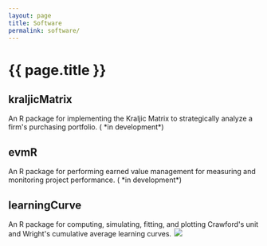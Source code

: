 ```yaml
---
layout: page
title: Software
permalink: software/
---
```



<h1 class="post-title">{{ page.title }} </h1>

<h2> kraljicMatrix <a href="https://github.com/bradleyboehmke" style="color:#303030;"><i class="fa fa-github" style="font-size:.75em"></i></a></h2>
An R package for implementing the Kraljic Matrix to strategically analyze a firm's purchasing portfolio. (<i class="fa fa-spinner fa-pulse fa-3x fa-fw" style="font-size:.75em"></i> *in development*)

<br>

<h2> evmR <a href="https://github.com/bradleyboehmke/evmR" style="color:#303030;"><i class="fa fa-github" style="font-size:.75em"></i></a></h2>
An R package for performing earned value management for measuring and monitoring project performance. (<i class="fa fa-spinner fa-pulse fa-3x fa-fw" style="font-size:.75em"></i> *in development*)

<br>


<h2> learningCurve 
  <a href="https://github.com/bradleyboehmke/learningCurve" style="color:#303030;">
    <i class="fa fa-github" style="font-size:.75em"></i>
  </a>
</h2>

<p>
An R package for computing, simulating, fitting, and plotting Crawford's unit and Wright's cumulative average learning curves. 
  <a href="https://cran.rstudio.com/web/packages/learningCurve/index.html">
    <img src="http://www.r-pkg.org/badges/version/learningCurve" style="border: 0; display:inline; margin: 0 2px; box-shadow: none">
  </a>
</p>
